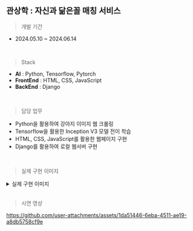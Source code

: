 ## 관상학 : 자신과 닮은꼴 매칭 서비스

> 개발 기간 
- 2024.05.10 ~ 2024.06.14
<br>

> Stack
- **AI** : Python, Tensorflow, Pytorch
- **FrontEnd** :  HTML, CSS, JavaScript
- **BackEnd** : Django

<br>

> 담당 업무
- Python을 활용하여 강아지 이미지 웹 크롤링
- Tensorflow을 활용한 Inception V3 모델 전이 학습
- HTML, CSS, JavaScript를 활용한 웹페이지 구현
- Django를 활용하여 로컬 웹서버 구현
<br>


> 실제 구현 이미지

<details>
    <summary>실제 구현 이미지</summary>

<img src="https://github.com/user-attachments/assets/e96b089e-01e9-4434-a7b8-476283b7c11a"  width="700" height="400"/> 

</details>

<br>

> 시연 영상

https://github.com/user-attachments/assets/1da51446-6eba-4511-ae19-a8db5758cf9e



